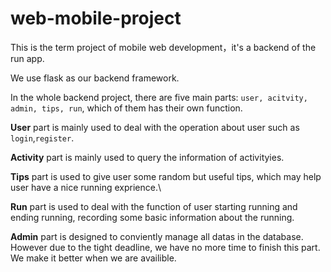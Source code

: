 # web-mobile-project

This is the term project of mobile web development，it's a backend of the run app.

We use flask as our backend framework.

In the whole backend project, there are five main parts: `user, acitvity, admin, tips, run`, which of them has their own function.

**User** part is mainly used to deal with the operation about user such as `login`,`register`.

**Activity** part is mainly used to query the information of activityies.

**Tips** part is used to give user some random but useful tips, which may help user have a nice running exprience.\

**Run** part is used to deal with the function of user starting running and ending running, recording some basic information about the running.

**Admin** part is designed to conviently manage all datas in the database. However due to the tight deadline, we have no more time to finish this part. We make it better when we are availible.
